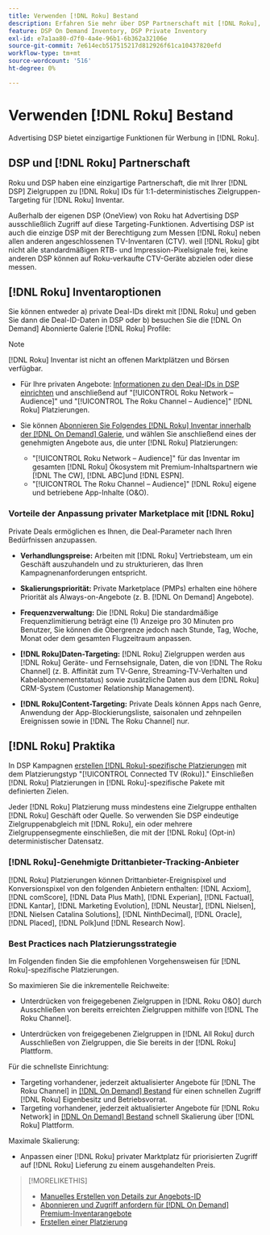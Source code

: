 ```yaml
---
title: Verwenden [!DNL Roku] Bestand
description: Erfahren Sie mehr über DSP Partnerschaft mit [!DNL Roku], einschließlich Lagerbestandsoptionen, genehmigten Drittanbieter-Tracking-Anbietern und Best Practices für [!DNL Roku]-spezifische Platzierungen.
feature: DSP On Demand Inventory, DSP Private Inventory
exl-id: e7a1aa80-d7f0-4a4e-96b1-6b362a32106e
source-git-commit: 7e614ecb517515217d812926f61ca10437820efd
workflow-type: tm+mt
source-wordcount: '516'
ht-degree: 0%

---
```


# Verwenden [!DNL Roku] Bestand

Advertising DSP bietet einzigartige Funktionen für Werbung in [!DNL Roku].

## DSP und [!DNL Roku] Partnerschaft

Roku und DSP haben eine einzigartige Partnerschaft, die mit Ihrer [!DNL DSP] Zielgruppen zu [!DNL Roku] IDs für 1:1-deterministisches Zielgruppen-Targeting für [!DNL Roku] Inventar.

Außerhalb der eigenen DSP (OneView) von Roku hat Advertising DSP ausschließlich Zugriff auf diese Targeting-Funktionen. Advertising DSP ist auch die einzige DSP mit der Berechtigung zum Messen [!DNL Roku] neben allen anderen angeschlossenen TV-Inventaren (CTV). weil [!DNL Roku] gibt nicht alle standardmäßigen RTB- und Impression-Pixelsignale frei, keine anderen DSP können auf Roku-verkaufte CTV-Geräte abzielen oder diese messen.

## [!DNL Roku] Inventaroptionen

Sie können entweder a) private Deal-IDs direkt mit [!DNL Roku] und geben Sie dann die Deal-ID-Daten in DSP oder b) besuchen Sie die [!DNL On Demand] Abonnierte Galerie [!DNL Roku] Profile:

>[!NOTE]
>
>[!DNL Roku] Inventar ist nicht an offenen Marktplätzen und Börsen verfügbar.

* Für Ihre privaten Angebote: [Informationen zu den Deal-IDs in DSP einrichten](/help/dsp/inventory/deal-id-create.md) und anschließend auf &quot;[!UICONTROL Roku Network – Audience]&quot; und &quot;[!UICONTROL The Roku Channel – Audience]&quot; [!DNL Roku] Platzierungen.<!-- Or do you target the deal ID?? I see those strings for Roku On Demand inventory. Clarify if all Roku private deals will show up as one or the other of these in Roku Private inventory in Roku placement settings. -->

* Sie können [Abonnieren Sie Folgendes [!DNL Roku] Inventar innerhalb der [!DNL On Demand] Galerie](/help/dsp/inventory/on-demand-inventory-subscribe.md), und wählen Sie anschließend eines der genehmigten Angebote aus, die unter [!DNL Roku] Platzierungen:

   * &quot;[!UICONTROL Roku Network – Audience]&quot; für das Inventar im gesamten [!DNL Roku] Ökosystem mit Premium-Inhaltspartnern wie [!DNL The CW], [!DNL ABC]und [!DNL ESPN].
   * &quot;[!UICONTROL The Roku Channel – Audience]&quot; [!DNL Roku] eigene und betriebene App-Inhalte (O&amp;O).

### Vorteile der Anpassung privater Marketplace mit [!DNL Roku]

Private Deals ermöglichen es Ihnen, die Deal-Parameter nach Ihren Bedürfnissen anzupassen.

* **Verhandlungspreise:** Arbeiten mit [!DNL Roku] Vertriebsteam, um ein Geschäft auszuhandeln und zu strukturieren, das Ihren Kampagnenanforderungen entspricht.

* **Skalierungspriorität:** Private Marketplace (PMPs) erhalten eine höhere Priorität als Always-on-Angebote (z. B. [!DNL On Demand] Angebote).

* **Frequenzverwaltung:** Die [!DNL Roku] Die standardmäßige Frequenzlimitierung beträgt eine (1) Anzeige pro 30 Minuten pro Benutzer, Sie können die Obergrenze jedoch nach Stunde, Tag, Woche, Monat oder dem gesamten Flugzeitraum anpassen.<!-- Within the DSP placement settings? NO - you negotiate this with Roku, but Christine to confirm with Amanda whether you should be able to edit this in placement. -->

* **[!DNL Roku]Daten-Targeting:** [!DNL Roku] Zielgruppen werden aus [!DNL Roku] Geräte- und Fernsehsignale, Daten, die von [!DNL The Roku Channel] (z. B. Affinität zum TV-Genre, Streaming-TV-Verhalten und Kabelabonnementstatus) sowie zusätzliche Daten aus dem [!DNL Roku] CRM-System (Customer Relationship Management).

* **[!DNL Roku]Content-Targeting:** Private Deals können Apps nach Genre, Anwendung der App-Blockierungsliste, saisonalen und zehnpeilen Ereignissen sowie in [!DNL The Roku Channel] nur.

## [!DNL Roku] Praktika

In DSP Kampagnen [erstellen [!DNL Roku]-spezifische Platzierungen](/help/dsp/campaign-management/placements/placement-create.md) mit dem Platzierungstyp &quot;[!UICONTROL Connected TV (Roku)].&quot; Einschließen [!DNL Roku] Platzierungen in [!DNL Roku]-spezifische Pakete mit definierten Zielen.

Jeder [!DNL Roku] Platzierung muss mindestens eine Zielgruppe enthalten [!DNL Roku] Geschäft oder Quelle. So verwenden Sie DSP eindeutige Zielgruppenabgleich mit [!DNL Roku], ein oder mehrere Zielgruppensegmente einschließen, die mit der [!DNL Roku] (Opt-in) deterministischer Datensatz.

### [!DNL Roku]-Genehmigte Drittanbieter-Tracking-Anbieter

[!DNL Roku] Platzierungen können Drittanbieter-Ereignispixel und Konversionspixel von den folgenden Anbietern enthalten:  [!DNL Acxiom], [!DNL comScore], [!DNL Data Plus Math], [!DNL Experian], [!DNL Factual], [!DNL Kantar], [!DNL Marketing Evolution], [!DNL Neustar], [!DNL Nielsen], [!DNL Nielsen Catalina Solutions], [!DNL NinthDecimal], [!DNL Oracle], [!DNL Placed], [!DNL Polk]und [!DNL Research Now].

### Best Practices nach Platzierungsstrategie

Im Folgenden finden Sie die empfohlenen Vorgehensweisen für [!DNL Roku]-spezifische Platzierungen.

So maximieren Sie die inkrementelle Reichweite:

* Unterdrücken von freigegebenen Zielgruppen in [!DNL Roku O&O] durch Ausschließen von bereits erreichten Zielgruppen mithilfe von [!DNL The Roku Channel].

* Unterdrücken von freigegebenen Zielgruppen in [!DNL All Roku] durch Ausschließen von Zielgruppen, die Sie bereits in der [!DNL Roku] Plattform.

Für die schnellste Einrichtung:

* Targeting vorhandener, jederzeit aktualisierter Angebote für [!DNL The Roku Channel] in [[!DNL On Demand] Bestand](/help/dsp/inventory/on-demand-inventory-subscribe.md) für einen schnellen Zugriff [!DNL Roku] Eigenbesitz und Betriebsvorrat.
* Targeting vorhandener, jederzeit aktualisierter Angebote für [!DNL Roku Network] in [[!DNL On Demand] Bestand](/help/dsp/inventory/on-demand-inventory-subscribe.md) schnell Skalierung über [!DNL Roku] Plattform.

Maximale Skalierung:

* Anpassen einer [!DNL Roku] privater Marktplatz für priorisierten Zugriff auf [!DNL Roku] Lieferung zu einem ausgehandelten Preis.

>[!MORELIKETHIS]
>
>* [Manuelles Erstellen von Details zur Angebots-ID](/help/dsp/inventory/deal-id-create.md)
> * [Abonnieren und Zugriff anfordern für [!DNL On Demand] Premium-Inventarangebote](/help/dsp/inventory/on-demand-inventory-subscribe.md)
>* [Erstellen einer Platzierung](/help/dsp/campaign-management/placements/placement-create.md)

